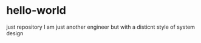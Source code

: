 # hello-world
just repository
I am just another engineer but with a disticnt style of system design
